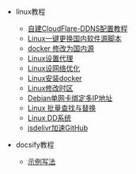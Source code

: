 <!-- _sidebar.md -->
* linux教程
  * [自建CloudFlare-DDNS配置教程](/papers/cf-ddns.md)
  * [Linux一键更换国内软件源脚本](/papers/LinuxMirrors.md)
  * [docker 修改为国内源](/papers/docker-mirrorst.md)
  * [Linux设置代理](/papers/linux-proxy.md)
  * [Linux设网络优化](/papers/bbr.md)
  * [Linux安装docker](/papers/docker-Install.md)
  * [Linux修改时区](/papers/linux-time.md)  
  * [Debian单网卡绑定多IP地址](/papers/debian-multi-ip.md)  
  * [Linux 批量查找与替换](/papers/linux-findtoreplace.md) 
  * [Linux DD系统](/papers/linux-dd.md) 
  * [jsdelivr加速GitHub](/papers/jsdelivr.md) 
  
* docsify教程
  * [示例写法](/papers/123.md) 
